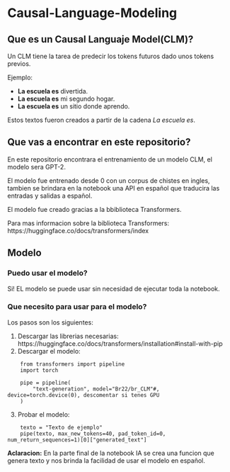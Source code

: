 # Causal-Language-Modeling 

<h2>Que es un Causal Languaje Model(CLM)?</h2>
<p>Un CLM tiene la tarea de predecir los tokens futuros dado unos tokens previos.</p>
<p>Ejemplo:</p> 
<ul>
    <li><b>La escuela es</b> divertida.</li>
    <li><b>La escuela es</b> mi segundo hogar.</li>
    <li><b>La escuela es</b> un sitio donde aprendo.</li>
</ul>
<p>Estos textos fueron creados a partir de la cadena <em>La escuela es</em>.</p>


<h2>Que vas a encontrar en este repositorio?</h2>
<p>En este repositorio encontrara el entrenamiento de un modelo CLM, el modelo sera GPT-2.</p>
<p>El modelo fue entrenado desde 0 con un corpus de chistes en ingles, tambien se brindara en la notebook una API en español que traducira las entradas y salidas a español.</p>
<p>El modelo fue creado gracias a la bbiblioteca Transformers.</p>
<p>Para mas informacion sobre la biblioteca Transformers: https://huggingface.co/docs/transformers/index</p>


<h2>Modelo</h2>
<h3>Puedo usar el modelo?</h3>
<p>Si! EL modelo se puede usar sin necesidad de ejecutar toda la notebook.</p>
<h3>Que necesito para usar para el modelo?</h3>
<p>Los pasos son los siguientes:</p>
<ol>
    <li>Descargar las librerias necesarias: https://huggingface.co/docs/transformers/installation#install-with-pip</li>
    <li>Descargar el modelo: </li>
</ol>

```
    from transformers import pipeline
    import torch

    pipe = pipeline(
        "text-generation", model="Br22/br_CLM"#, device=torch.device(0), descomentar si tenes GPU
    )
```
<ol start="3">
    <li>Probar el modelo:</li>
</ol>

```
    texto = "Texto de ejemplo"
    pipe(texto, max_new_tokens=40, pad_token_id=0, num_return_sequences=1)[0]["generated_text"]
```
<p><b>Aclaracion:</b> En la parte final de la notebook IA se crea una funcion que genera texto y nos brinda la facilidad de usar el modelo en español.<p>
